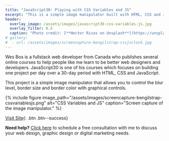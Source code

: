 ```yaml
---
title: "JavaScript30: Playing with CSS Variables and JS"
excerpt: "This is a simple image manipulator built with HTML, CSS and JavaScript as part of the JavaScript30 course."
header:
  overlay_image: /assets/images/javascript30-css-variables-js.jpg
  overlay_filter: 0.5
  caption: "Photo credit: [**Hector Rivas on Unsplash**](https://unsplash.com/photos/QNc9tTNHRyI)"
# gallery:
#  - url: /assets/images/screencapture-bengilstrap-cssjsclock.jpg
---
```


Wes Bos is a fullstack web developer from Canada who publishes several online courses to help people like me learn to be better web designers and developers.  JavaScript30 is one of his courses which focuses on building one project per day over a 30-day period with HTML, CSS and JavaScript.

This project is a simple image manipulator that allows you to control the blur level, border size and border color with graphical controls.

{% include figure image_path="/assets/images/screencapture-bengilstrap-cssvariablesjs.png" alt="CSS Variables and JS" caption="Screen capture of the image manipulator." %}

[Visit Site](https://bengilstrap.com/cssvariablesjs){: .btn .btn--success}

<p class="notice--info"><b>Need help?</b>  <a href="/free-consultation/">Click here</a> to schedule a free consultation with me to discuss your web design, graphic design or digital marketing needs.</p>